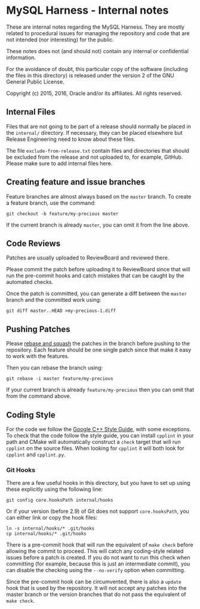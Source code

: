 MySQL Harness - Internal notes
==============================

These are internal notes regarding the MySQL Harness. They are mostly
related to procedural issues for managing the repository and code that
are not intended (nor interesting) for the public.

These notes does not (and should not) contain any internal or
confidential information.

For the avoidance of doubt, this particular copy of the software
(including the files in this directory) is released under the version
2 of the GNU General Public License.

Copyright (c) 2015, 2016, Oracle and/or its affiliates. All rights reserved.

Internal Files
--------------

Files that are not going to be part of a release should normally be
placed in the `internal/` directory. If necessary, they can be placed
elsewhere but Release Engineering need to know about these files.

The file `exclude-from-release.txt` contain files and directories that
should be excluded from the release and not uploaded to, for example,
GitHub. Please make sure to add internal files here.

Creating feature and issue branches
-----------------------------------

Feature branches are almost always based on the `master` branch. To
create a feature branch, use the command:

    git checkout -b feature/my-precious master

If the current branch is already `master`, you can omit it from the
line above.


Code Reviews
------------

Patches are usually uploaded to ReviewBoard and reviewed there.

Please commit the patch before uploading it to ReviewBoard since that
will run the pre-commit hooks and catch mistakes that can be caught by
the automated checks.

Once the patch is committed, you can generate a diff between the
`master` branch and the committed work using:

    git diff master..HEAD >my-precious-1.diff


Pushing Patches
---------------

Please
[rebase and squash](https://help.github.com/articles/about-git-rebase/)
the patches in the branch before pushing to the repository. Each
feature should be one single patch since that make it easy to work
with the features.

Then you can rebase the branch using:

    git rebase -i master feature/my-precious

If your current branch is already `feature/my-precious` then you can
omit that from the command above.


Coding Style
------------

For the code we follow the
[Google C++ Style Guide](http://google.github.io/styleguide/cppguide.html),
with some exceptions. To check that the code follow the style guide,
you can install `cpplint` in your path and CMake will automatically
construct a `check` target that will run `cpplint` on the source
files. When looking for `cpplint` it will both look for `cpplint` and
`cpplint.py`.

### Git Hooks ###

There are a few useful hooks in this directory, but you have to set up
using these explicitly using the following line:

    git config core.hooksPath internal/hooks

Or if your version (before 2.9) of Git does not support
`core.hooksPath`, you can either link or copy the hook files:

    ln -s internal/hooks/* .git/hooks
    cp internal/hooks/* .git/hooks

There is a pre-commit hook that will run the equivalent of `make
check` before allowing the commit to proceed. This will catch any
coding-style related issues before a patch is created. If you do not
want to run this check when committing (for example, because this is
just an intermediate commit), you can disable the checking using the
`--no-verify` option when committing.

Since the pre-commit hook can be circumvented, there is also a
`update` hook that is used by the repository. It will not accept any
patches into the master branch or the version branches that do not
pass the equivalent of `make check`.
